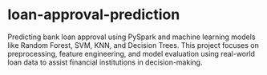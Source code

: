 # loan-approval-prediction
Predicting bank loan approval using PySpark and machine learning models like Random Forest, SVM, KNN, and Decision Trees. This project focuses on preprocessing, feature engineering, and model evaluation using real-world loan data to assist financial institutions in decision-making.
